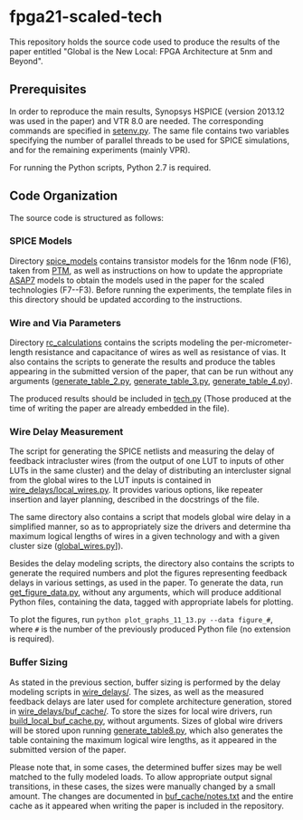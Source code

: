 # fpga21-scaled-tech

This repository holds the source code used to produce the results of the paper entitled "Global is the New Local: FPGA Architecture at 5nm and Beyond".

## Prerequisites

In order to reproduce the main results, Synopsys HSPICE (version 2013.12 was used in the paper) and VTR 8.0 are needed.
The corresponding commands are specified in [setenv.py](https://github.com/EPFL-LAP/fpga21-scaled-tech/edit/master/setenv.py). The same file contains two variables specifying the number
of parallel threads to be used for SPICE simulations, and for the remaining experiments (mainly VPR).  

For running the Python scripts, Python 2.7 is required.

## Code Organization

The source code is structured as follows:  

### SPICE Models

Directory [spice_models](https://github.com/EPFL-LAP/fpga21-scaled-tech/edit/master/spice_models/) contains transistor models for the 16nm node (F16), taken from [PTM](http://ptm.asu.edu/), as well as instructions on how to update the appropriate [ASAP7](http://asap.asu.edu/asap/) models to obtain the models used in the paper for the scaled technologies (F7--F3). Before running the experiments, the template files in this directory should be updated according to the instructions.


### Wire and Via Parameters

Directory [rc_calculations](https://github.com/EPFL-LAP/fpga21-scaled-tech/edit/master/rc_calculations/) contains the scripts modeling the per-micrometer-length resistance and capacitance of wires as well as resistance of vias. It also contains the scripts to generate the results and produce the tables appearing in the submitted version of the paper, that can be run without any arguments ([generate_table_2.py](https://github.com/EPFL-LAP/fpga21-scaled-tech/edit/master/rc_calculations/generate_table_2.py), [generate_table_3.py](https://github.com/EPFL-LAP/fpga21-scaled-tech/edit/master/rc_calculations/generate_table_3.py),
[generate_table_4.py](https://github.com/EPFL-LAP/fpga21-scaled-tech/edit/master/rc_calculations/generate_table_4.py)).  

The produced results should be included in [tech.py](https://github.com/EPFL-LAP/fpga21-scaled-tech/edit/master/tech.py) (Those produced at the time of writing the paper are already embedded in the file).

### Wire Delay Measurement

The script for generating the SPICE netlists and measuring the delay of feedback intracluster wires (from the output of one LUT to inputs of other LUTs in the same cluster) and the delay of distributing an intercluster signal from the global wires to the LUT inputs is contained in [wire_delays/local_wires.py](https://github.com/EPFL-LAP/fpga21-scaled-tech/blob/master/wire_delays/local_wires.py). It provides various options, like repeater insertion and layer planning, described in the docstrings of the file.  

The same directory also contains a script that models global wire delay in a simplified manner, so as to appropriately size the drivers and determine tha maximum logical lengths of wires in a given technology and with a given cluster size ([global_wires.py](https://github.com/EPFL-LAP/fpga21-scaled-tech/blob/master/wire_delays/global_wires.py)]).  

Besides the delay modeling scripts, the directory also contains the scripts to generate the required numbers and plot the figures representing feedback delays in various settings, as used in the paper. To generate the data, run [get_figure_data.py](https://github.com/EPFL-LAP/fpga21-scaled-tech/blob/master/wire_delays/get_figure_data.py), without any arguments, which will produce additional Python files, containing the data, tagged with appropriate labels for plotting.  

To plot the figures, run `python plot_graphs_11_13.py --data figure_#`, where `#` is the number of the previously produced Python file (no extension is required).

### Buffer Sizing

As stated in the previous section, buffer sizing is performed by the delay modeling scripts in [wire_delays/](https://github.com/EPFL-LAP/fpga21-scaled-tech/blob/master/wire_delays/). The sizes, as well as the measured feedback delays are later used for complete architecture generation, stored in [wire_delays/buf_cache/](https://github.com/EPFL-LAP/fpga21-scaled-tech/blob/master/wire_delays/buf_cache/). To store the sizes for local wire drivers, run [build_local_buf_cache.py](https://github.com/EPFL-LAP/fpga21-scaled-tech/blob/master/wire_delays/build_local_buf_cache/), without arguments. Sizes of global wire drivers will be stored upon running [generate_table8.py](https://github.com/EPFL-LAP/fpga21-scaled-tech/blob/master/wire_delays/generate_table8.py), which also generates the table containing the maximum logical wire lengths, as it appeared in the submitted version of the paper.  

Please note that, in some cases, the determined buffer sizes may be well matched to the fully modeled loads. To allow appropriate output signal transitions, in these cases, the sizes were manually changed by a small amount. The changes are documented in [buf_cache/notes.txt](https://github.com/EPFL-LAP/fpga21-scaled-tech/blob/master/wire_delays/build_local_buf_cache/notes.txt) and the entire cache as it appeared when writing the paper is included in the repository.
